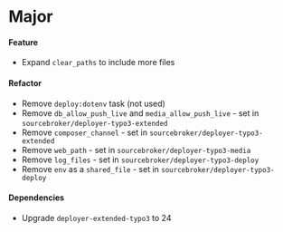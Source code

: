 # Major

#### Feature

- Expand `clear_paths` to include more files

#### Refactor

- Remove `deploy:dotenv` task (not used)
- Remove `db_allow_push_live` and `media_allow_push_live` - set in `sourcebroker/deployer-typo3-extended`
- Remove `composer_channel` - set in `sourcebroker/deployer-typo3-extended`
- Remove `web_path` - set in `sourcebroker/deployer-typo3-media`
- Remove `log_files` - set in `sourcebroker/deployer-typo3-deploy`
- Remove `env` as a `shared_file` - set in `sourcebroker/deployer-typo3-deploy`

#### Dependencies

- Upgrade `deployer-extended-typo3` to 24
